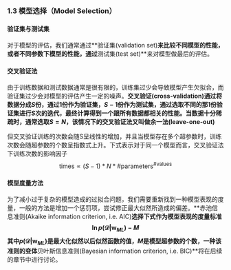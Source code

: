 ### 1.3 模型选择（Model Selection）

#### 验证集与测试集

对于模型的评估，我们通常通过**验证集(validation set)**来比较不同模型的性能，或者不同参数下模型的性能，通过**测试集(test set)**来对模型做最后的评估。

#### 交叉验证法

由于训练数据和测试数据通常是很有限的，训练集过少会导致模型产生欠拟合，而验证集过少会对模型的评估产生一定的噪声。**交叉验证(cross-validation)**通过将数据分成$S$份，通过1份作为验证集，$S-1$份作为测试集，通过选取不同的那1份验证集进行$S$次的迭代，最终计算得到一个跟所有数据都相关的性能。当数据十分稀疏时，通常选取$S=N$，该情况下的交叉验证法又叫做**余一法(leave-one-out)**

但交叉验证训练的次数会随S呈线性的增加，并且当模型存在多个超参数时，训练次数会随超参数的个数呈指数式上升。下式表示对于同一个模型而言，交叉验证法下训练次数的影响因子
$$
\mathrm{times} \propto (S-1)*N*\#\mathrm{parameters}^{\mathrm{\#values}}
$$

#### 模型度量方法

为了减小过于复杂的模型造成的过拟合问题，我们需要重新找到一种模型表现的度量，一般的方法是增加一个惩罚项，尝试修正最大似然所造成的偏差。**赤池信息准则(Akaike information criterion, i.e. AIC)**选择下式作为模型表现的度量标准
$$
\ln p(\mathcal{D}|\mathbf{w}_{ML}) - M
$$
其中$p(\mathcal{D}|\mathbf{w}_{ML})$是最大化似然以后似然函数的值，$M$是模型超参数的个数，一种该准则的变体**贝叶斯信息准则(Bayesian information criterion, i.e. BIC)**将在后续的章节中进行讨论。


